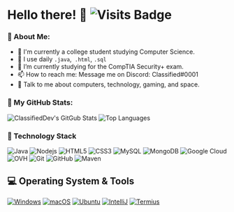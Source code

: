 # Hello there! 👋 ![Visits Badge](https://badges.pufler.dev/visits/ClassifiedDev/ClassifiedDev)

### 🤵 About Me:
- 🏦 I'm currently a college student studying Computer Science. 
- 🔭 I use daily ```.java```,``` .html```, ```.sql```
- 📓 I’m currently studying for the CompTIA Security+ exam.
- 📫 How to reach me: Message me on Discord: Classified#0001
- 💬 Talk to me about computers, technology, gaming, and space.

### 📄 My GitHub Stats:
![ClassifiedDev's GitGub Stats](https://github-readme-stats.vercel.app/api?username=ClassifiedDev&show_icons=true&title_color=22c9e3&icon_color=f75cff&text_color=daf7dc&bg_color=0c1324)
![Top Languages](https://github-readme-stats.vercel.app/api/top-langs/?username=ClassifiedDev&layout=compact&title_color=22c9e3&text_color=f75cff&bg_color=0c1324)

### 📡 Technology Stack
![Java](https://img.shields.io/badge/-Java-0C1324?style=flat-square&logo=java&logoColor=white)
![Nodejs](https://img.shields.io/badge/-Nodejs-0C1324?style=flat-square&logo=Node.js)
![HTML5](https://img.shields.io/badge/-HTML5-0C1324?style=flat-square&logo=html5&logoColor=white)
![CSS3](https://img.shields.io/badge/-CSS3-0C1324?style=flat-square&logo=css3)
![MySQL](https://img.shields.io/badge/-MySQL-0C1324?style=flat-square&logo=MySQL&logoColor=ffffff)
![MongoDB](https://img.shields.io/badge/-MongoDB-0C1324?style=flat-square&logo=mongodb)
![Google Cloud](https://img.shields.io/badge/Google%20Cloud-0C1324?style=flat-square&logo=google-cloud)
![OVH](https://img.shields.io/badge/-OVH-0C1324?style=flat-square&logo=ovh)
![Git](https://img.shields.io/badge/-Git-0C1324?style=flat-square&logo=git)
![GitHub](https://img.shields.io/badge/-GitHub-0C1324?style=flat-square&logo=github)
![Maven](https://img.shields.io/badge/-Maven-0C1324?style=flat-square&logo=maven)

## 💻 Operating System & Tools
[![Windows](https://img.shields.io/badge/Windows-10-4197d1?style=flat-square&logo=windows&logoColor=ffffff)](https://www.microsoft.com)
[![macOS](https://img.shields.io/badge/macOS-Catalina-D1ACBD?style=flat-square&logo=apple&logoColor=ffffff)](https://www.apple.com/macos/mojave/)
[![Ubuntu](https://img.shields.io/badge/Ubuntu-20.04-blue?style=flat-square&logo=ubuntu&logoColor=262577)](https://www.ubuntu.com/)
[![IntelliJ](https://img.shields.io/badge/IDE-IntelliJ-ea70ff?style=flat-square&logo=JetBrains)](https://www.jetbrains.com/IntelliJ/)
[![Termius](https://img.shields.io/badge/SSH-Termius-131933?style=flat-square&logo=ssh)](https://termius.com/)
